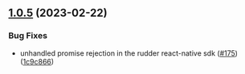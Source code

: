 ## [1.0.5](https://github.com/rudderlabs/rudder-sdk-react-native/compare/rudder-integration-moengage-react-native@1.0.4...rudder-integration-moengage-react-native@1.0.5) (2023-02-22)


### Bug Fixes

* unhandled promise rejection in the rudder react-native sdk ([#175](https://github.com/rudderlabs/rudder-sdk-react-native/issues/175)) ([1c9c866](https://github.com/rudderlabs/rudder-sdk-react-native/commit/1c9c866dfd59ef751075ccbcbece36efd891d50b))

